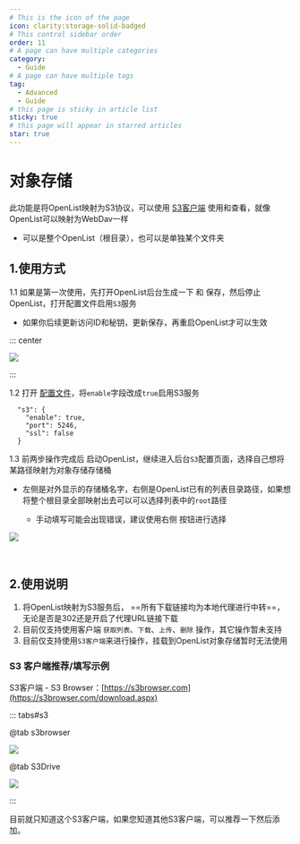 ```yaml
---
# This is the icon of the page
icon: clarity:storage-solid-badged
# This control sidebar order
order: 11
# A page can have multiple categories
category:
  - Guide
# A page can have multiple tags
tag:
  - Advanced
  - Guide
# this page is sticky in article list
sticky: true
# this page will appear in starred articles
star: true
---
```


# 对象存储

此功能是将OpenList映射为S3协议，可以使用 [S3客户端](#s3-客户端推荐-填写示例) 使用和查看，就像OpenList可以映射为WebDav一样

- 可以是整个OpenList（根目录），也可以是单独某个文件夹

## **1.使用方式**

1.1 如果是第一次使用，先打开OpenList后台生成一下 <Badge text="访问客户端ID" type="info" /> 和 <Badge text="访问秘钥" type="info" /> 保存，然后停止OpenList，打开配置文件启用`S3`服务

- 如果你后续更新访问ID和秘钥，更新保存，再重启OpenList才可以生效

::: center

![](/img/advanced/s3/s3_config.png)

:::

1.2 打开 [配置文件](../../config/configuration.md#s3)，将`enable`字段改成`true`启用S3服务

```json{2}
  "s3": {
    "enable": true,
    "port": 5246,
    "ssl": false
  }
```

1.3 前两步操作完成后 启动OpenList，继续进入后台`S3`配置页面，选择自己想将某路径映射为对象存储存储桶

- 左侧是对外显示的存储桶名字，右侧是OpenList已有的列表目录路径，如果想将整个根目录全部映射出去可以可以选择列表中的`root`路径
  
  
  
  - 手动填写可能会出现错误，建议使用右侧 <Badge text="选择" type="info" /> 按钮进行选择

![](/img/advanced/s3/s3_add_backup.png)

<br/>



## **2.使用说明**

1. 将OpenList映射为S3服务后， ==所有下载链接均为本地代理进行中转==，无论是否是302还是开启了代理URL链接下载
2. 目前仅支持使用客户端 `获取列表`、`下载`、`上传`、`删除` 操作，其它操作暂未支持
3. 目前仅支持使用`S3客户端`来进行操作，挂载到OpenList对象存储暂时无法使用



### **S3 客户端推荐/填写示例**

S3客户端 - S3 Browser：[https://s3browser.com](https://s3browser.com/download.aspx)

<div class="vp-card-container">
  <VPCard
    title="S3 Browser - 便携版"
  	logo="/img/advanced/s3/s3_logo/s3browser.png"
  	desc=""
    link="https://s3browser.com/download/s3browser-11-6-7.zip"
    background="rgba(94, 239, 227, 0.15)"
  />
  <VPCard
    title="S3 Browser - 安装版"
  	logo="/img/advanced/s3/s3_logo/s3browser.png"
  	desc=""
    link="https://s3browser.com/download/s3browser-11-6-7.exe"
    background="rgba(55, 124, 252, 0.15)"
  />
  <VPCard
    title="S3Drive"
  	desc="支持 Android、iOS、Linux、MacOS、Desktop"
  	logo="/img/advanced/s3/s3_logo/s3drive.png"
    link="https://s3drive.app"
    background="rgba(94, 239, 227, 0.15)"
  />
  <VPCard
    title="IOS S3Drive: Cloud storage"
  	logo="/img/advanced/s3/s3_logo/s3drive.png"
  	desc="不能在Google Play下载的用云盘下载,　　　　　　　　　　不会安装xapk版本的使用低版本apk"
    link="https://www.alipan.com/s/iYzxiVnNjGw"
    background="rgba(55, 124, 252, 0.15)"
  />
</div>

::: tabs#s3

@tab s3browser

![](/img/advanced/s3/s3browser.png)

@tab S3Drive

![](/img/advanced/s3/s3drive.png)

:::

目前就只知道这个S3客户端，如果您知道其他S3客户端，可以推荐一下然后添加。
